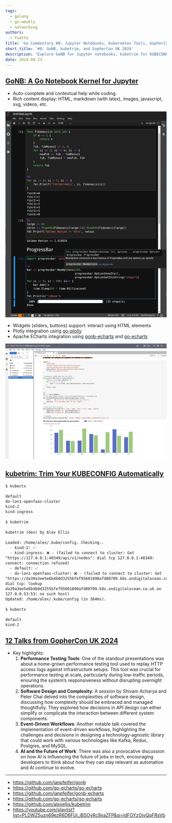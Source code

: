 ```yaml
---
tags:
  - golang
  - go-weekly
  - networking
authors:
  - fuatto
title: 'Go Commentary #8: Jupyter Notebooks, Kubernetes Tools, GopherCon Talks'
short_title: '#8: GoNB, kubetrim, and GopherCon UK 2024'
description: "Explore GoNB for Jupyter notebooks, kubetrim for KUBECONFIG management, and key highlights from GopherCon UK 2024 talks, covering performance testing, software design, event-driven workflows, and AI's impact on tech jobs."
date: 2024-08-23
---
```


## [GoNB: A Go Notebook Kernel for Jupyter](https://github.com/janpfeifer/gonb)

- Auto-complete and contextual help while coding.
- Rich content display: HTML, markdown (with latex), images, javascript, svg, videos, etc.

![](assets/go-commentary-aug-23_gonb-auto-complete.webp)

- Widgets (sliders, buttons) support: interact using HTML elements
- Plotly integration using [go-plotly](https://github.com/go-echarts/go-echarts)
- Apache ECharts integration using [gonb-echarts](https://github.com/janpfeifer/gonb-echarts) and [go-echarts](https://github.com/go-echarts/go-echarts)

![](assets/go-commentary-aug-23_gonb-chart.webp)

## [kubetrim: Trim Your KUBECONFIG Automatically](https://github.com/alexellis/kubetrim)

```cli
$ kubectx

default
do-lon1-openfaas-cluster
kind-2
kind-ingress

$ kubetrim

kubetrim (dev) by Alex Ellis

Loaded: /home/alex/.kube/config. Checking..
  - kind-2: ✅
  - kind-ingress: ❌ - (failed to connect to cluster: Get "https://127.0.0.1:40349/api/v1/nodes": dial tcp 127.0.0.1:40349: connect: connection refused)
  - default: ✅
  - do-lon1-openfaas-cluster: ❌ - (failed to connect to cluster: Get "https://da39a3ee5e6b4b0d3255bfef95601890afd80709.k8s.ondigitalocean.co.uk/api/v1/nodes": dial tcp: lookup da39a3ee5e6b4b0d3255bfef95601890afd80709.k8s.ondigitalocean.co.uk on 127.0.0.53:53: no such host)
Updated: /home/alex/.kube/config (in 364ms).

$ kubectx

default
kind-2
```

## [12 Talks from GopherCon UK 2024](https://youtube.com/playlist?list=PLDWZ5uzn69ezR6D6FUj_iBSOyRc9xaZFP&si=IdFGYzOivQqFRsVb)

- Key highlights:
  1. **Performance Testing Tools**: One of the standout presentations was about a home-grown performance testing tool used to replay HTTP access logs against infrastructure setups. This tool was crucial for performance testing at scale, particularly during low-traffic periods, ensuring the system’s responsiveness without disrupting overnight operations.
  2. **Software Design and Complexity**: A session by Shivam Acharya and Peter Chai delved into the complexities of software design, discussing how complexity should be embraced and managed thoughtfully. They explored how decisions in API design can either simplify or complicate the interaction between different system components.
  3. **Event-Driven Workflows**: Another notable talk covered the implementation of event-driven workflows, highlighting the challenges and decisions in designing a technology-agnostic library that could work with various technologies like Kafka, Redux, Postgres, and MySQL.
  4. **AI and the Future of Work**: There was also a provocative discussion on how AI is influencing the future of jobs in tech, encouraging developers to think about how they can stay relevant as automation and AI continue to evolve.

---

- https://github.com/janpfeifer/gonb
- https://github.com/go-echarts/go-echarts
- https://github.com/janpfeifer/gonb-echarts
- https://github.com/go-echarts/go-echarts
- https://github.com/alexellis/kubetrim
- https://youtube.com/playlist?list=PLDWZ5uzn69ezR6D6FUj_iBSOyRc9xaZFP&si=IdFGYzOivQqFRsVb
